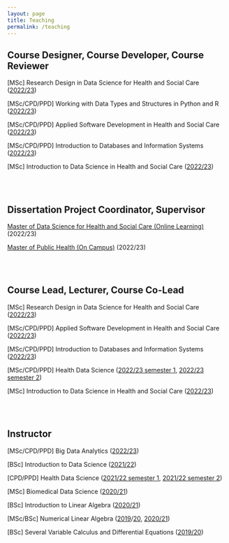 ```yaml
---
layout: page
title: Teaching
permalink: /teaching
---
```



## Course Designer, Course Developer, Course Reviewer

\[MSc\] Research Design in Data Science for Health and Social Care ([2022/23](http://www.drps.ed.ac.uk/22-23/dpt/cxhein11057.htm))

\[MSc/CPD/PPD\] Working with Data Types and Structures in Python and R ([2022/23](http://www.drps.ed.ac.uk/22-23/dpt/cxhein11050.htm))

\[MSc/CPD/PPD\] Applied Software Development in Health and Social Care ([2022/23](http://www.drps.ed.ac.uk/23-24/dpt/cxhein11062.htm))

\[MSc/CPD/PPD\] Introduction to Databases and Information Systems ([2022/23](http://www.drps.ed.ac.uk/22-23/dpt/cxhein11048.htm))

\[MSc\] Introduction to Data Science in Health and Social Care ([2022/23](http://www.drps.ed.ac.uk/22-23/dpt/cxhein11037.htm))

<br/><br/>

## Dissertation Project Coordinator, Supervisor

[Master of Data Science for Health and Social Care (Online Learning)](https://www.ed.ac.uk/studying/postgraduate/degrees/index.php?r=site/view&id=1041) (2022/23)

[Master of Public Health (On Campus)](https://www.ed.ac.uk/molecular-genetic-population/mph) (2022/23)

<br/><br/>

## Course Lead, Lecturer, Course Co-Lead

\[MSc\] Research Design in Data Science for Health and Social Care ([2022/23](http://www.drps.ed.ac.uk/22-23/dpt/cxhein11057.htm))

\[MSc/CPD/PPD\] Applied Software Development in Health and Social Care ([2022/23](http://www.drps.ed.ac.uk/23-24/dpt/cxhein11062.htm))

\[MSc/CPD/PPD\] Introduction to Databases and Information Systems ([2022/23](http://www.drps.ed.ac.uk/22-23/dpt/cxhein11048.htm))

\[MSc/CPD/PPD\] Health Data Science ([2022/23 semester 1](http://www.drps.ed.ac.uk/22-23/dpt/cxglhe11086.htm), [2022/23 semester 2](http://www.drps.ed.ac.uk/22-23/dpt/cxglhe11086.htm))

\[MSc\] Introduction to Data Science in Health and Social Care ([2022/23](http://www.drps.ed.ac.uk/22-23/dpt/cxhein11037.htm))

<br/><br/>

## Instructor

\[MSc/CPD/PPD\] Big Data Analytics ([2022/23](http://www.drps.ed.ac.uk/22-23/dpt/cxhein11055.htm))

\[BSc\] Introduction to Data Science ([2021/22](http://www.drps.ed.ac.uk/21-22/dpt/cxmath08077.htm))

\[CPD/PPD\] Health Data Science ([2021/22 semester 1](http://www.drps.ed.ac.uk/21-22/dpt/cxglhe11086.htm), [2021/22 semester 2](http://www.drps.ed.ac.uk/21-22/dpt/cxglhe11086.htm))

\[MSc\] Biomedical Data Science ([2020/21](http://www.drps.ed.ac.uk/20-21/dpt/cxmath11174.htm))

\[BSc\] Introduction to Linear Algebra ([2020/21](http://www.drps.ed.ac.uk/20-21/dpt/cxmath08057.htm))

\[MSc/BSc\] Numerical Linear Algebra ([2019](http://www.drps.ed.ac.uk/19-20/dpt/cxmath11196.htm)/[20](http://www.drps.ed.ac.uk/19-20/dpt/cxmath10098.htm), [2020/21](http://www.drps.ed.ac.uk/20-21/dpt/cxmath10098.htm))

\[BSc\] Several Variable Calculus and Differential Equations ([2019/20](http://www.drps.ed.ac.uk/19-20/dpt/cxmath08063.htm))